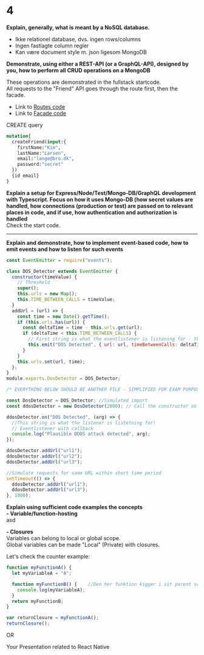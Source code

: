 # 4

**Explain, generally, what is meant by a **NoSQL** database.**  

- Ikke relationel database, dvs. ingen rows/columns
- Ingen fastlagte column regler
- Kan være document style m. json ligesom MongoDB

**Demonstrate, using either a REST-API (or a GraphQL-API), designed by you, how to perform all CRUD operations on a MongoDB**  

These operations are demonstrated in the fullstack startcode.  
All requests to the "Friend" API goes through the route first, then the facade.

- Link to [Routes code](https://github.com/micklarsen/FullstackTS_Startcode/blob/main/src/routes/FriendRoutesAuth.ts)
- Link to [Facade code](https://github.com/micklarsen/FullstackTS_Startcode/blob/main/src/facades/friendFacade.ts)


CREATE query

```graphql
mutation{
  createFriend(input:{
    firstName:"Kim",
    lastName:"Larsen",
    email:"lange@bro.dk",
    password:"secret"
  })
  {id email}
}
```



**Explain a setup for Express/Node/Test/Mongo-DB/GraphQL development with Typescript. Focus on how it uses Mongo-DB (how secret values are handled, how connections (production or test) are passed on to relevant places in code, and if use, how authentication and authorization is handled**  
Check the start code.

---

**Explain and demonstrate, how to implement event-based code, how to emit events and how to listen for such events**

```javascript
const EventEmitter = require("events");

class DOS_Detector extends EventEmitter {
  constructor(timeValue) {
    // Threshold
    super();
    this.urls = new Map();
    this.TIME_BETWEEN_CALLS = timeValue;
  }
  addUrl = (url) => {
    const time = new Date().getTime();
    if (this.urls.has(url)) {
      const deltaTime = time - this.urls.get(url);
      if (deltaTime < this.TIME_BETWEEN_CALLS) {
        // First string is what the eventlistener is listening for - they have to match!
        this.emit("DOS Detected", { url: url, timeBetweenCalls: deltaTime });
      }
    }
    this.urls.set(url, time);
  };
}
module.exports.DosDetector = DOS_Detector;

/* EVERYTHING BELOW SHOULD BE ANOTHER FILE - SIMPLIFIED FOR EXAM PURPOSES */

const DosDetector = DOS_Detector; //Simulated import
const ddosDetector = new DosDetector(2000); // Call the constructor on the new obj.

ddosDetector.on("DOS Detected", (arg) => {
  //This string is what the listener is listetning for!
  // Eventlistener with callback
  console.log("Plausible DDOS attack detected", arg);
});

ddosDetector.addUrl("url1");
ddosDetector.addUrl("url2");
ddosDetector.addUrl("url3");

//Simulate requests for same URL within short time period
setTimeout(() => {
  ddosDetector.addUrl("url1");
  ddosDetector.addUrl("url3");
}, 1000);
```

**Explain using sufficient code examples the concepts**  
**- Variable/function-hosting**  
asd

**- Closures**  
Variables can belong to local or global scope.  
Global variables can be made "Local" (Private) with closures.

Let's check the counter example:

```javascript
function myFunctionA() {
  let myVariableA = "A";

  function myFunctionB() {    //Den her funktion kigger i sit parent scope
    console.log(myVariableA);
  }
  return myFunctionB;
}

var returnClosure = myFunctionA();
returnClosure();
```

OR

Your Presentation related to React Native
